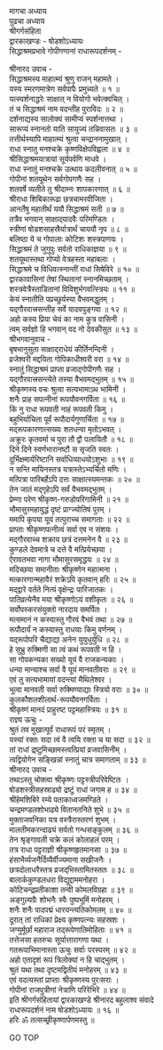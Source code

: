 मागचा अध्याय  
पुढचा अध्याय  
श्रीगर्गसंहिता  
द्वारकाखण्डः - षोडशोऽध्यायः  
सिद्धाश्रमप्रभावे गोपीगणानां राधारूपदर्शनम् -  
  
श्रीनारद उवाच -  
सिद्धाश्रमस्य माहात्म्यं श्रुणु राजन् महामते ।  
यस्य स्मरणमात्रेण सर्वपापैः प्रमुच्यते ॥ १ ॥  
यत्स्पर्शनाद्धरेः साक्षात् न वियोगो भवेत्क्वचित् ।  
तं च सिद्धाश्रमं नाम वदन्तीह पुराविदः ॥ २ ॥  
दर्शनाद्यस्य सालोक्यं सामीप्यं स्पर्शनात्तथा ।  
सारूप्यं स्नानतो याति सायुज्यं तन्निवासतः ॥ ३ ॥  
तत्तीर्थस्यापि माहात्म्यं श्रुत्वा चन्द्राननामुखात् ।  
राधा स्नातु मनश्चक्रे कृष्णविक्षेपविह्वला ॥ ४ ॥  
श्रीसिद्धाश्रमयात्रायां सूर्यपर्वणि माधवे ।  
राधा स्नातुं मनश्चक्रे उत्थाय कदलीवनात् ॥ ५ ॥  
गोपीनां शतयूथेन सर्वगोपगणैः सह ।  
शतवर्षे व्यतीते तु श्रीदाम्नः शापकारणात् ॥ ६ ॥  
श्रीराधा शिबिकारूढा छत्रचामरवीजिता ।  
आनर्तेषु महातीर्थं ययौ सिद्धाश्रमं सती ॥ ७ ॥  
तत्रैव भगवान् साक्षाद्‌यादवैः परिमण्डितः ।  
स्त्रीणां षोडशसाहस्रैर्यात्रार्थं चाययौ नृप ॥ ८ ॥  
बलिष्ठा ये च गोपालाः कोटिशः शस्त्रपाणयः ।  
सिद्धाश्रमं ते जुगुपुः सर्वतो राधिकाज्ञया ॥ ९ ॥  
शतयूथास्तथा गोप्यो वेत्रहस्ता महाबलाः ।  
सिद्धाश्रमे च विधिवत्स्नान्तीं राधां सिषेविरे ॥ १० ॥  
द्वारकावासिनां तेषां स्थितानां स्नानमिच्छताम् ।  
शस्त्रवेत्रैस्ताडितानां विविशुर्भगवत्स्त्रियः ॥ ११ ॥  
केयं स्नातीति पप्रच्छुर्यस्या वैभवमद्धुतम् ।  
यद्‌गौरवात्त्रसन्तीह सर्वे यादवपुङ्गवा ॥ १२ ॥  
अहो कस्य प्रिया चेयं का नाम कुत्र वासिनी ।  
त्वम् सर्वज्ञो हि भगवान् वद नो देवकीसुत ॥ १३ ॥  
श्रीभगवानुवाच -  
बृषभानुसुता साक्षाद्‌राधेयं कीर्तिनन्दिनी ।  
व्रजेश्वरी मद्दयिता गोपिकाधीश्वरी वरा ॥ १४ ॥  
स्नातुं सिद्धाश्रमं प्राप्ता व्रजाद्‌गोपीगणैः सह ।  
यद्‌गौरवात्त्रसन्त्येते तस्या वैभवमद्‌भुतम् ॥ १५ ॥  
श्रीकृष्णस्य वचः श्रुत्वा सत्यभामाऽथ भामिनी ।  
शनैः प्राह सपत्नीनां रूपयौवनगर्विता ॥ १६ ॥  
किं नु राधा रूपवती नाहं रूपवती किमु ।  
बहुभिर्याचिता पूर्वं रूपौदार्यगुणार्चिता ॥ १७ ॥  
मद्‌रूपकारणात्सख्यः शतधन्वा मृतोऽभवत् ।  
अक्रूरः कृतवर्मा च पुरा तौ द्वौ पलायितौ ॥ १८ ॥  
दिने दिने स्वर्णभारानष्टौ स सृजति स्वतः ।  
दुर्भिक्षमार्यरिष्टानि सर्वाधिव्याधयोऽशुभाः ॥ १९ ॥  
न सन्ति मायिनस्तत्र यत्रास्तेऽभ्यर्चितो मणिः ।  
मत्पित्रा पारिबर्हेऽपि दत्तः साक्षात्स्यमन्तकः ॥ २० ॥  
तेन जातं मद्‌गृहेऽपि सर्वं वैभवमद्‌भुतम् ।  
प्रेम्णा परेण श्रीकृष्ण-गरुडोपरिगामिनी ॥ २१ ॥  
भौमासुरमहायुद्धं दृष्टं प्राग्ज्योतिषं पुरम् ।  
ममापि कृपया यूयं तत्पुराच्च समागताः ॥ २२ ॥  
प्राप्ताः श्रीकृष्णपत्नीत्वं सर्वा एव न संशयः ।  
मद्‌गौरवाच्च शक्राय छत्रं दत्तमनेन वै ॥ २३ ॥  
कुण्डले देवमात्रे च दत्ते वै मत्प्रियेच्छया ।  
ऐरावतभवा नागा भौमासुरसमृद्धयः ॥ २४ ॥  
मदिच्छया समानीताः श्रीकृष्णेन महात्मना ।  
मत्कारणान्महावैरं शक्रेऽपि कृतवान् हरिः ॥ २५ ॥  
मद्द्वारे वर्तते नित्यं वृक्षेन्द्रः पारिजातकः ।  
पातिव्रत्येनैव मया श्रीकृष्णोऽयं वशीकृतः ॥ २६ ॥  
सर्वोपस्करसंयुक्तो नारदाय समर्पितः ।  
मत्समानं न कस्यास्तु गौरवं वैभवं तथा ॥ २७ ॥  
रूपौदार्यं न कस्यास्तु राधयाः किमु वर्णनम् ।  
यद्‌रूपोपरि चैद्याद्या अनेन युयुधुर्युधि ॥ २८ ॥  
हे सुभ्रु रुक्मिणी सा त्वं कथं रूपवती न हि ।  
सा गोपकन्यका सख्यो यूयं वै राजकन्यकाः ।  
धन्या मान्याश्च सर्वा वै यूयं मानवतीवराः ॥ २९ ॥  
एवं तु सत्यभामायां वदन्त्यां मैथिलेश्वर ।  
भूत्वा मानवती सर्वा रुक्मिण्याद्याः स्त्रियो वराः ॥ ३० ॥  
कुलकौशलशीलार्थ-रूपयौवनगर्विताः ।  
श्रीकृष्णं मानदं प्राहुरष्ट पट्टमहास्त्रियः ॥ ३१ ॥  
राज्ञ्य ऊचुः -  
श्रुतं तव मुखात्पूर्वं राधारूपं परं स्मृतम् ।  
यस्यां रक्तः सदा त्वं वै त्वयि रक्ता च या सदा ॥ ३२ ॥  
तां राधां द्र्ष्टुमिच्छामस्त्वत्प्रियां व्रजवासिनीम् ।  
त्वद्वियोगेन सङ्खिन्नां स्नातुं चात्र समागताम् ॥ ३३ ॥  
श्रीनारद उवाच -  
तथाऽस्तु चोक्त्वा श्रीकृष्णः पट्टस्त्रीपरिवेष्टितः ।  
षोडशस्त्रीसहस्राढ्यो द्रष्टुं राधां जगाम ह ॥ ३४ ॥  
श्रीहेमशिबिरे रम्ये पताकाध्वजमण्डिते ।  
चन्द्रमण्डलशोभाढ्ये वितानतनिते शुभे ॥ ३५ ॥  
मुक्ताजवनिका यत्र वस्त्रैरास्तरणं शुभम् ।  
मालतीमकरन्दाढ्यं सर्वतो गन्धसङ्कुलम् ॥ ३६ ॥  
तेन श्रृङ्गावली चक्रे कलं कोलाहलं परम् ।  
तत्र राधा पट्टराज्ञी श्रीकृष्णहृतमानसा ॥ ३७ ॥  
हंसाभैर्व्यजनैर्दिव्यैर्वीज्यमाना सखीजनैः ।  
छत्रदोलाधरैस्तत्र व्रजद्‌भिस्तामितस्ततः ॥ ३८ ॥  
बालार्ककुण्डलधरा विद्युद्दाममनोहरा ।  
कोटिचन्द्रप्रतीकाशा तन्वी कोमलविग्रहा ॥ ३९ ॥  
अङ्गुल्यग्रैः शोभनैः स्वैः पुष्पभूमिं मनोहरम् ।  
शनैः शनैः पादपद्मं धारयन्त्यतिकोमलम् ॥ ४० ॥  
दूरात् तां राधिकां प्रेक्ष्य कृष्णपत्न्यः सहस्रशः ।  
जग्मुर्मूर्छां महाराज तद्‌रूपेणातिमोहिताः ॥ ४१ ॥  
तत्तेजसा हतरुचः सूर्यात्तारागणा यथा ।  
गतरूपाभिमानास्ता ऊचुः सर्वाः परस्परम् ॥ ४२ ॥  
अहो एतादृशं रूपं त्रिलोक्यां न हि चाद्‌भुतम् ।  
श्रुतं यथा तथा दृष्टमद्वितीयं मनोहरम् ॥ ४३ ॥  
एवं वदत्यस्तां प्राप्ताः श्रीकृष्णस्य पुरःसराः ।  
गोपीनां राजपुत्रीणां नेत्राणि परिरेभिरे ॥ ४४ ॥  
इति श्रीगर्गसंहितायां द्वारकाखण्डे श्रीनारद बहुलाश्व संवादे  
राधारूपदर्शनं नाम षोडशोऽध्यायः ॥ १६ ॥  
हरिः ॐ तत्सच्छ्रीकृष्णार्पणमस्तु ॥  
  
GO TOP
